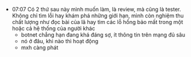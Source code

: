- 07:07 Có 2 thứ sau này mình muốn làm, là review, mà cũng là tester. Không chỉ tìm lỗi hay khám phá những giới hạn, mình còn nghiệm thu chất lượng như đọc bài của lã hay tìm các lỗ hổng bảo mất trong một hoặc cả hệ thống của người khác
	- botnet chẳng hạn đang khá đáng sợ, ít thông tin trên mạng đủ sâu
	- nó ở đâu, khi nào thì hoạt động
	- mxh càng phát